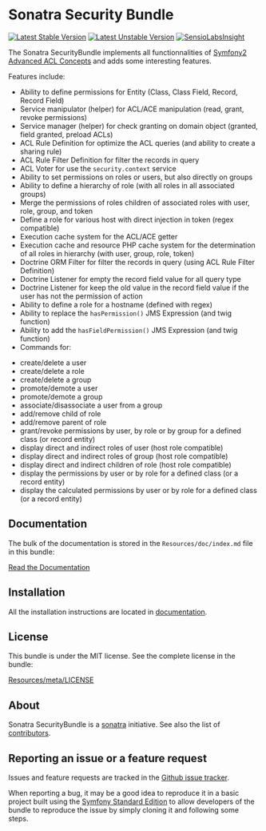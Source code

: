 Sonatra Security Bundle
=======================

[![Latest Stable Version](https://poser.pugx.org/sonatra/security-bundle/v/stable.svg)](https://packagist.org/packages/sonatra/security-bundle)
[![Latest Unstable Version](https://poser.pugx.org/sonatra/security-bundle/v/unstable.svg)](https://packagist.org/packages/sonatra/security-bundle)
[![SensioLabsInsight](https://insight.sensiolabs.com/projects/74707490-7a7f-4dd8-91c9-84af5de547a1/mini.png)](https://insight.sensiolabs.com/projects/74707490-7a7f-4dd8-91c9-84af5de547a1)

The Sonatra SecurityBundle implements all functionnalities of 
[Symfony2 Advanced ACL Concepts](http://symfony.com/doc/current/cookbook/security/acl_advanced.html) 
and adds some interesting features.


Features include:

- Ability to define permissions for Entity (Class, Class Field, Record, Record Field)
- Service manipulator (helper) for ACL/ACE manipulation (read, grant, revoke permissions)
- Service manager (helper) for check granting on domain object (granted, field granted, preload ACLs)
- ACL Rule Definition for optimize the ACL queries (and ability to create a sharing rule)
- ACL Rule Filter Definition for filter the records in query
- ACL Voter for use the `security.context` service
- Ability to set permissions on roles or users, but also directly on groups
- Ability to define a hierarchy of role (with all roles in all associated groups)
- Merge the permissions of roles children of associated roles with user, role, group, and token
- Define a role for various host with direct injection in token (regex compatible)
- Execution cache system for the ACL/ACE getter
- Execution cache and resource PHP cache system for the determination of all roles in hierarchy (with user, group, role, token)
- Doctrine ORM Filter for filter the records in query (using ACL Rule Filter Definition)
- Doctrine Listener for empty the record field value for all query type
- Doctrine Listener for keep the old value in the record field value if the user has not the permission of action
- Ability to define a role for a hostname (defined with regex)
- Ability to replace the `hasPermission()` JMS Expression (and twig function)
- Ability to add the `hasFieldPermission()` JMS Expression (and twig function)
- Commands for:
 * create/delete a user
 * create/delete a role
 * create/delete a group
 * promote/demote a user
 * promote/demote a group
 * associate/disassociate a user from a group
 * add/remove child of role
 * add/remove parent of role
 * grant/revoke permissions by user, by role or by group for a defined class (or record entity)
 * display direct and indirect roles of user (host role compatible)
 * display direct and indirect roles of group (host role compatible)
 * display direct and indirect children of role (host role compatible)
 * display the permissions by user or by role for a defined class (or a record entity)
 * display the calculated permissions by user or by role for a defined class (or a record entity)

Documentation
-------------

The bulk of the documentation is stored in the `Resources/doc/index.md`
file in this bundle:

[Read the Documentation](Resources/doc/index.md)

Installation
------------

All the installation instructions are located in [documentation](Resources/doc/index.md).

License
-------

This bundle is under the MIT license. See the complete license in the bundle:

[Resources/meta/LICENSE](Resources/meta/LICENSE)

About
-----

Sonatra SecurityBundle is a [sonatra](https://github.com/sonatra) initiative.
See also the list of [contributors](https://github.com/sonatra/SonatraSecurityBundle/contributors).

Reporting an issue or a feature request
---------------------------------------

Issues and feature requests are tracked in the [Github issue tracker](https://github.com/sonatra/SonatraSecurityBundle/issues).

When reporting a bug, it may be a good idea to reproduce it in a basic project
built using the [Symfony Standard Edition](https://github.com/symfony/symfony-standard)
to allow developers of the bundle to reproduce the issue by simply cloning it
and following some steps.
